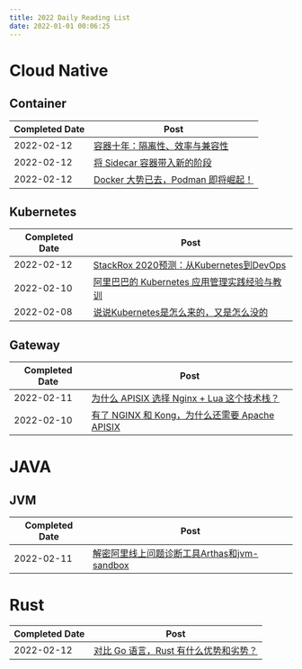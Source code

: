 ```yaml
---
title: 2022 Daily Reading List
date: 2022-01-01 00:06:25
---
```


# Cloud Native

## Container

| Completed Date | Post                                                         |
| -------------- | ------------------------------------------------------------ |
| 2022-02-12     | [容器十年：隔离性、效率与兼容性](https://mp.weixin.qq.com/s/fJsBEXUqcHU0rOsSQIuvXg) |
| 2022-02-12     | [将 Sidecar 容器带入新的阶段](https://mp.weixin.qq.com/s/dGR3Y1-iWFNWUaTY-EaOtQ) |
| 2022-02-12     | [Docker 大势已去，Podman 即将崛起！](https://zhuanlan.zhihu.com/p/449364769) |

## Kubernetes

| Completed Date | Post                                                         |
| -------------- | ------------------------------------------------------------ |
| 2022-02-12     | [StackRox 2020预测：从Kubernetes到DevOps](https://segmentfault.com/a/1190000021371249) |
| 2022-02-10     | [阿里巴巴的 Kubernetes 应用管理实践经验与教训](https://zhuanlan.zhihu.com/p/465425440) |
| 2022-02-08     | [说说Kubernetes是怎么来的，又是怎么没的](https://zhuanlan.zhihu.com/p/463532828) |

## Gateway

| Completed Date | Post                                                         |
| -------------- | ------------------------------------------------------------ |
| 2022-02-11     | [为什么 APISIX 选择 Nginx + Lua 这个技术栈？](https://segmentfault.com/a/1190000040582621) |
| 2022-02-10     | [有了 NGINX 和 Kong，为什么还需要 Apache APISIX](https://www.apiseven.com/zh/blog/why-we-need-Apache-APISIX) |

# JAVA

## JVM

| Completed Date | Post                                                         |
| -------------- | ------------------------------------------------------------ |
| 2022-02-11     | [解密阿里线上问题诊断工具Arthas和jvm-sandbox](https://zhuanlan.zhihu.com/p/58675154) |

# Rust

| Completed Date | Post                                                         |
| -------------- | ------------------------------------------------------------ |
| 2022-02-12     | [对比 Go 语言，Rust 有什么优势和劣势？](https://www.zhihu.com/question/24410833/answer/2265306698) |

